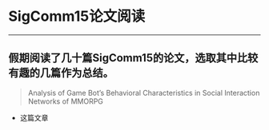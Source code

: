 # SigComm15论文阅读
----
假期阅读了几十篇SigComm15的论文，选取其中比较有趣的几篇作为总结。
----
> Analysis of Game Bot’s Behavioral Characteristics in Social Interaction Networks of MMORPG
- 这篇文章

